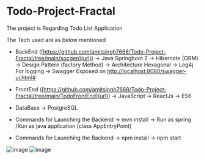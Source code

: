 # Todo-Project-Fractal

The project is Regarding Todo List Application

The Tech used are as below mentioned 
  - BackEnd ([https://github.com/amitsingh7668/Todo-Project-Fractal/tree/main/socgen](url))
      -> Java Springboot 2
      -> Hibernate (ORM)
      -> Design Pattern (factory Method)
      -> Architecture Hexagonal
      -> Log4j For logging
      -> Swagger Exposed on [http://localhost:8080/swagger-ui.html#](url)

  - FrontEnd ([https://github.com/amitsingh7668/Todo-Project-Fractal/tree/main/TodoFrontEnd](url))
      -> JavaScript
      -> ReactJs
      -> ES6
      
  - DataBase
      -> PostgreSQL
      
  - Commands for Launching the Backend
      -> mvn install 
      -> Run as spring /Run as java application (class AppEntryPoint)
  - Commands for Launching the Backend
      -> npm install 
      -> npm start
      
      
 ![image](https://user-images.githubusercontent.com/56405921/109397452-9d6c3a80-795c-11eb-939c-c4b0c59d5451.png)
 ![image](https://user-images.githubusercontent.com/56405921/109407741-5e180b00-79a9-11eb-88bd-632743f98e73.png)

